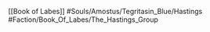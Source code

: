 [[Book of Labes]]
#Souls/Amostus/Tegritasin_Blue/Hastings
#Faction/Book_Of_Labes/The_Hastings_Group 
